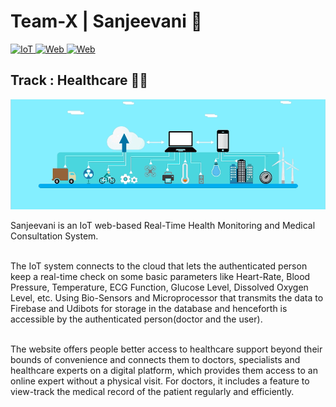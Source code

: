 # **Team-X | Sanjeevani** :briefcase:
<a href="https://github.com/ShrutiRawal/Team-X_HealthCare-Sanjeevani/tree/master/IoT">
  <img alt="IoT" width="100px" src="https://img.shields.io/badge/IoT-003E54?style=flat-square&logo=SmartThings&logoColor=white" />
</a>
<a href="https://github.com/ShrutiRawal/Team-X_HealthCare-Sanjeevani/tree/master/Website">
  <img alt="Web" width="100px" src="https://img.shields.io/badge/Web-FB7A24?style=flat-square&logo=XAMPP&logoColor=white" />
</a>
<a href="https://github.com/ShrutiRawal/Team-X_HealthCare-Sanjeevani/tree/master/Android/SanjeevaniFinal">
  <img alt="Web" width="135px" src="https://img.shields.io/badge/Android-3DDC84?style=flat-square&logo=Android&logoColor=white" />
</a>

## Track : Healthcare  :woman_health_worker:
<p align="center">
<img style="float=left;" src="https://github.com/ShrutiRawal/Team-X_HealthCare-Sanjeevani/blob/master/img_gif/Iot-cover-image.gif"/>
</p>

Sanjeevani is an IoT web-based Real-Time Health Monitoring and Medical Consultation System.<br><br>

The IoT system connects to the cloud that lets the authenticated person keep a real-time check on some basic parameters like Heart-Rate, Blood Pressure, Temperature, ECG Function, Glucose Level, Dissolved Oxygen Level, etc. Using Bio-Sensors and Microprocessor that transmits the data to Firebase and Udibots for storage in the database and henceforth is accessible by the authenticated person(doctor and the user).<br><br>

The website offers people better access to healthcare support beyond their bounds of convenience and connects them to doctors, specialists and healthcare experts on a digital platform, which provides them access to an online expert without a physical visit. For doctors, it includes a feature to view-track the medical record of the patient regularly and efficiently.

